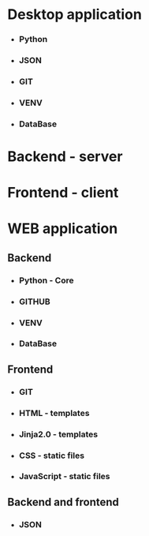 # Desktop application
- ### Python
- ### JSON
- ### GIT
- ### VENV
- ### DataBase 

# Backend - server
# Frontend - client 

# WEB application
## Backend
- ### Python - Core
- ### GITHUB
- ### VENV 
- ### DataBase

## Frontend
- ### GIT 
- ### HTML - templates
- ### Jinja2.0 - templates
- ### CSS  - static files
- ### JavaScript - static files

## Backend and frontend
- ### JSON